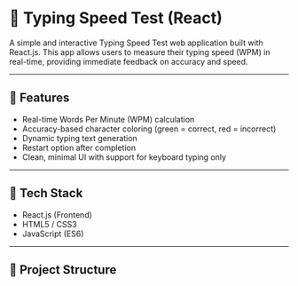 # 🧠 Typing Speed Test (React)

A simple and interactive Typing Speed Test web application built with React.js. This app allows users to measure their typing speed (WPM) in real-time, providing immediate feedback on accuracy and speed.

---

## 🚀 Features

- Real-time Words Per Minute (WPM) calculation
- Accuracy-based character coloring (green = correct, red = incorrect)
- Dynamic typing text generation
- Restart option after completion
- Clean, minimal UI with support for keyboard typing only

---

## 🔧 Tech Stack

- React.js (Frontend)
- HTML5 / CSS3
- JavaScript (ES6)

---

## 📁 Project Structure

